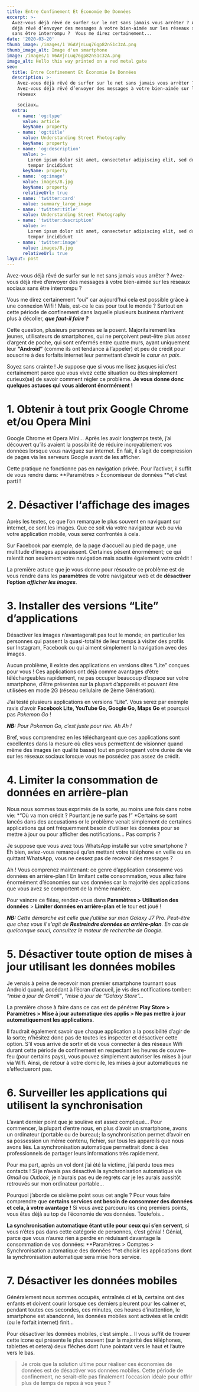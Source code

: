 ```yaml
---
title: Entre Confinement Et Économie De Données
excerpt: >-
  Avez-vous déjà rêvé de surfer sur le net sans jamais vous arrêter ? Avez-vous
  déjà rêvé d’envoyer des messages à votre bien-aimée sur les réseaux sociaux
  sans être interrompu ?  Vous me direz certainement...
date: '2020-03-20'
thumb_image: /images/1 V6AVjnLuq76gp82nS1c3zA.png
thumb_image_alt: Image d'un smartphone
image: /images/1 V6AVjnLuq76gp82nS1c3zA.png
image_alt: Hello this way printed on a red metal gate
seo:
  title: Entre Confinement Et Économie De Données
  description: >-
    Avez-vous déjà rêvé de surfer sur le net sans jamais vous arrêter ?
    Avez-vous déjà rêvé d’envoyer des messages à votre bien-aimée sur les
    réseaux

    sociaux…
  extra:
    - name: 'og:type'
      value: article
      keyName: property
    - name: 'og:title'
      value: Understanding Street Photography
      keyName: property
    - name: 'og:description'
      value: >-
        Lorem ipsum dolor sit amet, consectetur adipiscing elit, sed do eiusmod
        tempor incididunt
      keyName: property
    - name: 'og:image'
      value: images/8.jpg
      keyName: property
      relativeUrl: true
    - name: 'twitter:card'
      value: summary_large_image
    - name: 'twitter:title'
      value: Understanding Street Photography
    - name: 'twitter:description'
      value: >-
        Lorem ipsum dolor sit amet, consectetur adipiscing elit, sed do eiusmod
        tempor incididunt
    - name: 'twitter:image'
      value: images/8.jpg
      relativeUrl: true
layout: post
---
```

Avez-vous
 déjà rêvé de surfer sur le net sans jamais vous arrêter ? Avez-vous 
déjà rêvé d’envoyer des messages à votre bien-aimée sur les réseaux 
sociaux sans être interrompu ?



Vous
 me direz certainement “oui” car aujourd’hui cela est possible grâce à 
une connexion Wifi ! Mais, est-ce le cas pour tout le monde ? Surtout en
 cette période de confinement dans laquelle plusieurs business 
n’arrivent plus à décoller, ***que faut-il faire ?***

Cette question, plusieurs personnes
 se la posent. Majoritairement les jeunes, utilisateurs de smartphones, 
qui ne perçoivent peut-être plus assez d’argent de poche, qui sont 
enfermés entre quatre murs, ayant uniquement leur **“Android”** (comme ils ont tendance à l’appeler) et peu de crédit pour souscrire à des forfaits internet leur permettant d’avoir le *cœur en paix*.

Soyez
 sans crainte ! Je suppose que si vous me lisez jusques ici c’est 
certainement parce que vous vivez cette situation ou êtes simplement 
curieux(se) de savoir comment régler ce problème. **Je vous donne donc quelques astuces qui vous aideront énormément !**

# 1. Obtenir à tout prix Google Chrome et/ou Opera Mini

Google
 Chrome et Opera Mini… Après les avoir longtemps testé, j’ai découvert 
qu’ils avaient la possibilité de réduire incroyablement vos données 
lorsque vous naviguez sur internet. En fait, il s’agit de compression de
 pages via les serveurs Google avant de les afficher.

Cette pratique ne fonctionne pas en navigation privée. Pour l’activer, il suffit de vous rendre dans: **Paramètres > Économiseur de données **et c’est parti !

# 2. Désactiver l‘affichage des images

Après
 les textes, ce que l’on remarque le plus souvent en naviguant sur 
internet, ce sont les images. Que ce soit via votre navigateur web ou 
via votre application mobile, vous serez confrontés à cela.

Sur
 Facebook par exemple, de la page d’accueil au pied de page, une 
multitude d’images apparaissent. Certaines pèsent énormément; ce qui 
ralentit non seulement votre navigation mais soutire également votre 
crédit !

La première astuce que je vous donne pour résoudre ce problème est de vous rendre dans les **paramètres** de votre navigateur web et de **désactiver l’option** ***afficher les images***.

# 3. Installer des versions “Lite” d’applications

Désactiver
 les images n’avantagerait pas tout le monde; en particulier les 
personnes qui passent la quasi-totalité de leur temps à visiter des 
profils sur Instagram, Facebook ou qui aiment simplement la navigation 
avec des images.

Aucun
 problème, il existe des applications en versions dites “Lite” conçues 
pour vous ! Ces applications ont déjà comme avantages d‘être 
téléchargeables rapidement, ne pas occuper beaucoup d’espace sur votre 
smartphone, d’être présentes sur la plupart d’appareils et pouvant être 
utilisées en mode 2G (réseau cellulaire de 2ème Génération).

J’ai testé plusieurs applications en versions “Lite”. Vous serez par exemple ravis d’avoir **Facebook Lite, YouTube Go, Google Go, Maps Go** et pourquoi pas *Pokemon Go* !

***NB:** Pour Pokemon Go, c’est juste pour rire. Ah Ah !*

Bref,
 vous comprendrez en les téléchargeant que ces applications sont 
excellentes dans la mesure où elles vous permettent de visionner quand 
même des images (en qualité basse) tout en prolongeant votre durée de 
vie sur les réseaux sociaux lorsque vous ne possédez pas assez de 
crédit.

# 4. Limiter la consommation de données en arrière-plan

Nous nous sommes tous exprimés de la sorte, au moins une fois dans notre vie: *“Où va mon crédit ? Pourtant je ne surfe pas !” *Certains
 se sont lancés dans des accusations or le problème venait simplement de
 certaines applications qui ont fréquemment besoin d’utiliser les 
données pour se mettre à jour ou pour afficher des notifications… Pas 
compris ?

Je
 suppose que vous avez tous WhatsApp installé sur votre smartphone ? Eh 
bien, aviez-vous remarqué qu’en mettant votre téléphone en veille ou en 
quittant WhatsApp, vous ne cessez pas de recevoir des messages ?

Ah
 ! Vous comprenez maintenant: ce genre d’application consomme vos 
données en arrière-plan ! En limitant cette consommation, vous allez 
faire énormément d’économies sur vos données car la majorité des 
applications que vous avez se comportent de la même manière.

Pour vaincre ce fléau, rendez-vous dans **Paramètres >** **Utilisation des données** > **Limiter données en arrière-plan** et le tour est joué !

***NB:** Cette démarche est celle que j’utilise sur mon Galaxy J7 Pro. Peut-être que chez vous il s’agit de **Restreindre données en arrière-plan**. En cas de quelconque souci, consultez le moteur de recherche de Google.*

# 5. Désactiver toute option de mises à jour utilisant les données mobiles

Je
 venais à peine de recevoir mon premier smartphone tournant sous Android
 quand, accédant à l’écran d’accueil, je vis des notifications tomber: *“mise à jour de Gmail”*, *“mise à jour de “Galaxy Store”…*

La première chose à faire dans ce cas est de pénétrer **Play Store > Paramètres > Mise à jour automatique des applis > Ne pas mettre à jour automatiquement les applications.**

Il
 faudrait également savoir que chaque application a la possibilité 
d’agir de la sorte; n’hésitez donc pas de toutes les inspecter et 
désactiver cette option. S’il vous arrive de sortir et de vous connecter
 à des réseaux Wifi durant cette période de confinement en respectant 
les heures de couvre-feu (pour certains pays), vous pouvez simplement 
autoriser les mises à jour via Wifi. Ainsi, de retour à votre domicile, 
les mises à jour automatiques ne s’effectueront pas.

# 6. Surveiller les applications qui utilisent la synchronisation

L’avant
 dernier point que je soulève est assez compliqué… Pour commencer, la 
plupart d’entre nous, en plus d’avoir un smartphone, avons un ordinateur
 (portable ou de bureau); la synchronisation permet d’avoir en sa 
possession un même contenu, fichier, sur tous les appareils que nous 
avons liés. La synchronisation automatique permettrait donc à des 
professionnels de partager leurs informations très rapidement.

Pour
 ma part, après un vol dont j’ai été la victime, j’ai perdu tous mes 
contacts ! Si je n’avais pas désactivé la synchronisation automatique 
via *Gmail* ou *Outlook*, je n’aurais pas eu de regrets car je les aurais aussitôt retrouvés sur mon ordinateur portable…

Pourquoi j’aborde ce sixième point sous cet angle ? Pour vous faire comprendre que **certains services ont besoin de consommer des données et cela, à votre avantage !** Si vous avez parcouru les cinq premiers points, vous êtes déjà au top de l’économie de vos données. Toutefois…

**La synchronisation automatique étant utile pour ceux qui s’en servent**,
 si vous n’êtes pas dans cette catégorie de personnes, c’est génial ! 
Génial, parce que vous n’aurez rien à perdre en réduisant davantage la 
consommation de vos données: **Paramètres > Comptes > Synchronisation automatique des données **et choisir les applications dont la synchronisation automatique sera mise hors service.

# 7. Désactiver les données mobiles

Généralement
 nous sommes occupés, entraînés ci et là, certains ont des enfants et 
doivent courir lorsque ces derniers pleurent pour les calmer et, pendant
 toutes ces secondes, ces minutes, ces heures d’inattention, le 
smartphone est abandonné, les données mobiles sont activées et le crédit
 (ou le forfait internet) finit…

Pour
 désactiver les données mobiles, c’est simple… Il vous suffit de trouver
 cette icone qui présente le plus souvent (sur la majorité des 
téléphones, tablettes et cetera) deux flèches dont l’une pointant vers 
le haut et l’autre vers le bas.

> Je crois que la solution ultime pour réaliser ces économies de données est de désactiver vos données mobiles. 
> Cette période de confinement, ne serait-elle pas finalement l’occasion idéale pour offrir plus de temps de repos à vos yeux ?

